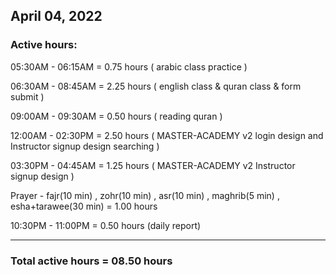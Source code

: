 ## April 04, 2022
### Active hours:

05:30AM - 06:15AM     = 0.75 hours ( arabic class practice )

06:30AM - 08:45AM     = 2.25 hours ( english class & quran class & form submit )

09:00AM - 09:30AM     = 0.50 hours ( reading quran )

12:00AM - 02:30PM     = 2.50 hours ( MASTER-ACADEMY v2 login design and Instructor signup design searching )

03:30PM - 04:45AM     = 1.25 hours ( MASTER-ACADEMY v2 Instructor signup design )

Prayer - fajr(10 min) , zohr(10 min) , asr(10 min) , maghrib(5 min) , esha+tarawee(30 min) = 1.00 hours

10:30PM - 11:00PM     = 0.50 hours (daily report)

----------------------------------------

### Total active hours = 08.50 hours

